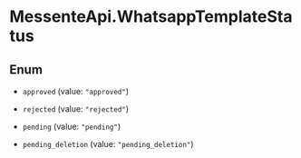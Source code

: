 # MessenteApi.WhatsappTemplateStatus

## Enum


* `approved` (value: `"approved"`)

* `rejected` (value: `"rejected"`)

* `pending` (value: `"pending"`)

* `pending_deletion` (value: `"pending_deletion"`)



